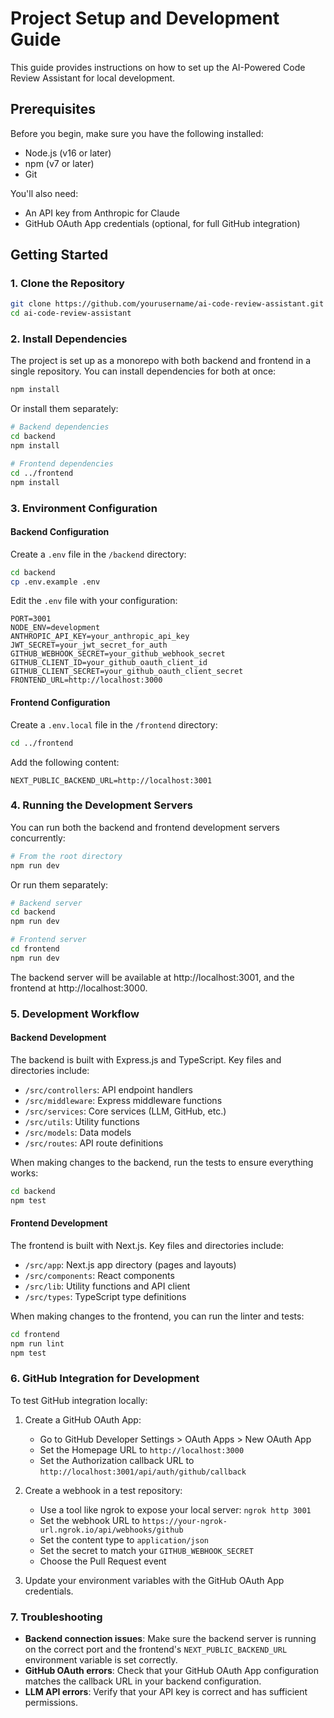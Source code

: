 # Project Setup and Development Guide

This guide provides instructions on how to set up the AI-Powered Code Review Assistant for local development.

## Prerequisites

Before you begin, make sure you have the following installed:

- Node.js (v16 or later)
- npm (v7 or later)
- Git

You'll also need:

- An API key from Anthropic for Claude
- GitHub OAuth App credentials (optional, for full GitHub integration)

## Getting Started

### 1. Clone the Repository

```bash
git clone https://github.com/yourusername/ai-code-review-assistant.git
cd ai-code-review-assistant
```

### 2. Install Dependencies

The project is set up as a monorepo with both backend and frontend in a single repository. You can install dependencies for both at once:

```bash
npm install
```

Or install them separately:

```bash
# Backend dependencies
cd backend
npm install

# Frontend dependencies
cd ../frontend
npm install
```

### 3. Environment Configuration

#### Backend Configuration

Create a `.env` file in the `/backend` directory:

```bash
cd backend
cp .env.example .env
```

Edit the `.env` file with your configuration:

```
PORT=3001
NODE_ENV=development
ANTHROPIC_API_KEY=your_anthropic_api_key
JWT_SECRET=your_jwt_secret_for_auth
GITHUB_WEBHOOK_SECRET=your_github_webhook_secret
GITHUB_CLIENT_ID=your_github_oauth_client_id
GITHUB_CLIENT_SECRET=your_github_oauth_client_secret
FRONTEND_URL=http://localhost:3000
```

#### Frontend Configuration

Create a `.env.local` file in the `/frontend` directory:

```bash
cd ../frontend
```

Add the following content:

```
NEXT_PUBLIC_BACKEND_URL=http://localhost:3001
```

### 4. Running the Development Servers

You can run both the backend and frontend development servers concurrently:

```bash
# From the root directory
npm run dev
```

Or run them separately:

```bash
# Backend server
cd backend
npm run dev

# Frontend server
cd frontend
npm run dev
```

The backend server will be available at http://localhost:3001, and the frontend at http://localhost:3000.

### 5. Development Workflow

#### Backend Development

The backend is built with Express.js and TypeScript. Key files and directories include:

- `/src/controllers`: API endpoint handlers
- `/src/middleware`: Express middleware functions
- `/src/services`: Core services (LLM, GitHub, etc.)
- `/src/utils`: Utility functions
- `/src/models`: Data models
- `/src/routes`: API route definitions

When making changes to the backend, run the tests to ensure everything works:

```bash
cd backend
npm test
```

#### Frontend Development

The frontend is built with Next.js. Key files and directories include:

- `/src/app`: Next.js app directory (pages and layouts)
- `/src/components`: React components
- `/src/lib`: Utility functions and API client
- `/src/types`: TypeScript type definitions

When making changes to the frontend, you can run the linter and tests:

```bash
cd frontend
npm run lint
npm test
```

### 6. GitHub Integration for Development

To test GitHub integration locally:

1. Create a GitHub OAuth App:
   - Go to GitHub Developer Settings > OAuth Apps > New OAuth App
   - Set the Homepage URL to `http://localhost:3000`
   - Set the Authorization callback URL to `http://localhost:3001/api/auth/github/callback`

2. Create a webhook in a test repository:
   - Use a tool like ngrok to expose your local server: `ngrok http 3001`
   - Set the webhook URL to `https://your-ngrok-url.ngrok.io/api/webhooks/github`
   - Set the content type to `application/json`
   - Set the secret to match your `GITHUB_WEBHOOK_SECRET`
   - Choose the Pull Request event

3. Update your environment variables with the GitHub OAuth App credentials.

### 7. Troubleshooting

- **Backend connection issues**: Make sure the backend server is running on the correct port and the frontend's `NEXT_PUBLIC_BACKEND_URL` environment variable is set correctly.
- **GitHub OAuth errors**: Check that your GitHub OAuth App configuration matches the callback URL in your backend configuration.
- **LLM API errors**: Verify that your API key is correct and has sufficient permissions.